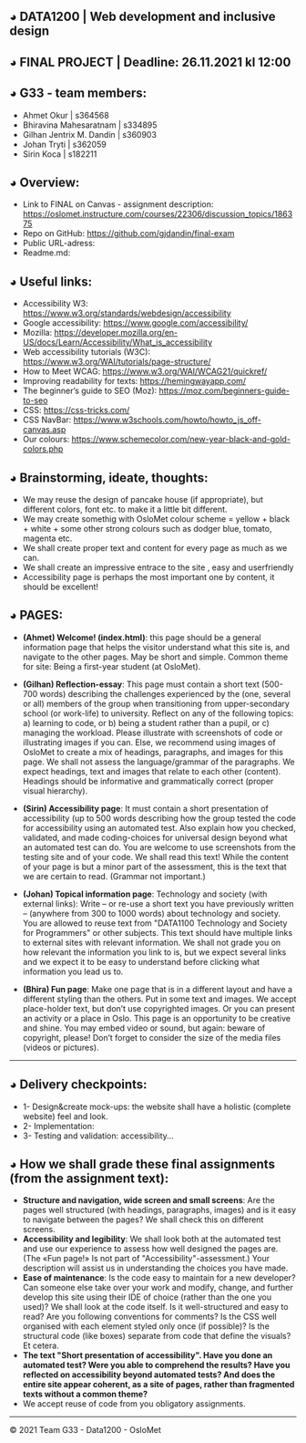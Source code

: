 ## ◕ DATA1200 | Web development and inclusive design 
## ◕ FINAL PROJECT | Deadline: 26.11.2021 kl 12:00
## ◕ G33 - team members: 
* Ahmet Okur | s364568
* Bhiravina Mahesaratnam | s334895
* Gilhan Jentrix M. Dandin | s360903
* Johan Tryti | s362059
* Sirin Koca | s182211
## ◕ Overview: 
* Link to FINAL on Canvas - assignment description: https://oslomet.instructure.com/courses/22306/discussion_topics/186375
* Repo on GitHub: https://github.com/gjdandin/final-exam
* Public URL-adress: 
* Readme.md: 
## ◕ Useful links:
* Accessibility W3: https://www.w3.org/standards/webdesign/accessibility
* Google accessibility: https://www.google.com/accessibility/
* Mozilla: https://developer.mozilla.org/en-US/docs/Learn/Accessibility/What_is_accessibility
* Web accessibility tutorials (W3C): https://www.w3.org/WAI/tutorials/page-structure/
* How to Meet WCAG: https://www.w3.org/WAI/WCAG21/quickref/
* Improving readability for texts: https://hemingwayapp.com/
* The beginner’s guide to SEO (Moz): https://moz.com/beginners-guide-to-seo 
* CSS: https://css-tricks.com/
* CSS NavBar: https://www.w3schools.com/howto/howto_js_off-canvas.asp
* Our colours: https://www.schemecolor.com/new-year-black-and-gold-colors.php
## ◕ Brainstorming, ideate, thoughts:
- We may reuse the design of pancake house (if appropriate), but different colors, font etc. to make it a little bit different.
- We may create somethig with OsloMet colour scheme = yellow + black + white + some other strong colours such as dodger blue, tomato, magenta etc.
- We shall create proper text and content for every page as much as we can.
- We shall create an impressive entrace to the site , easy and userfriendly
- Accessibility page is perhaps the most important one by content, it should be excellent!
## ◕ PAGES: 
* __(Ahmet) Welcome! (index.html)__: this page should be a general information page  that helps the visitor understand what this site is, and navigate to the  other pages. May be short and simple. Common theme for site: Being a  first-year student (at OsloMet). 

* __(Gilhan) Reflection-essay__: This page must contain a short text (500-700 words) describing the challenges experienced by the (one, several or all)  members of the group when transitioning from upper-secondary school  (or work-life) to university. Reflect on any of the following topics: a) learning to code, or 
b) being a student rather than a pupil, or 
c) managing the workload. 
Please illustrate with screenshots of code or illustrating images if you  can. Else, we recommend using images of OsloMet to create a mix of  headings, paragraphs, and images for this page. We shall not assess the  language/grammar of the paragraphs. We expect headings, text and  images that relate to each other (content). Headings should be  informative and grammatically correct (proper visual hierarchy). 

* __(Sirin) Accessibility page__: It must contain a short presentation of accessibility (up to 500 words describing how the group tested the code for  accessibility using an automated test. Also explain how you checked,  validated, and made coding-choices for universal design beyond what an  automated test can do. You are welcome to use screenshots from the  testing site and of your code. We shall read this text! While the content of  your page is but a minor part of the assessment, this is the text that we  are certain to read. (Grammar not important.) 

* __(Johan) Topical information page__: Technology and society (with external links): Write – or re-use a short text you have previously written – (anywhere  from 300 to 1000 words) about technology and society. You are allowed  to reuse text from "DATA1100 Technology and Society for Programmers"  or other subjects. This text should have multiple links to external sites  with relevant information. We shall not grade you on how relevant the  information you link to is, but we expect several links and we expect it to  be easy to understand before clicking what information you lead us to. 

* __(Bhira) Fun page__: Make one page that is in a different layout and have a  different styling than the others. Put in some text and images. We accept  place-holder text, but don’t use copyrighted images. Or you can present  an activity or a place in Oslo. This page is an opportunity to be creative  and shine. You may embed video or sound, but again: beware of  copyright, please! Don’t forget to consider the size of the media files  (videos or pictures). 
***
## ◕ Delivery checkpoints:
* 1- Design&create mock-ups: the website shall have a holistic (complete website) feel and look.
* 2- Implementation:
* 3- Testing and validation: accessibility...
## ◕ How we shall grade these final assignments (from the assignment text):
* __Structure and navigation, wide screen and small screens__: Are the pages  well structured (with headings, paragraphs, images) and is it easy to  navigate between the pages? We shall check this on different screens. 
* __Accessibility and legibility__: We shall look both at the automated test and  use our experience to assess how well designed the pages are. (The  «Fun page!» Is not part of "Accessibility"-assessment.) Your description  will assist us in understanding the choices you have made. 
* __Ease of maintenance__: Is the code easy to maintain for a new developer?  Can someone else take over your work and modify, change, and further  develop this site using their IDE of choice (rather than the one you  used)? We shall look at the code itself. Is it well-structured and easy to  read? Are you following conventions for comments? Is the CSS well  organised with each element styled only once (if possible)? Is the  structural code (like boxes) separate from code that define the visuals?  Et cetera. 
* __The text "Short presentation of accessibility". Have you done an automated test? Were you able to comprehend the results? Have you  reflected on accessibility beyond automated tests? And does the entire  site appear coherent, as a site of pages, rather than fragmented texts  without a common theme?__
* We accept reuse of code from you obligatory assignments.

***

© 2021 Team G33 - Data1200 - OsloMet

